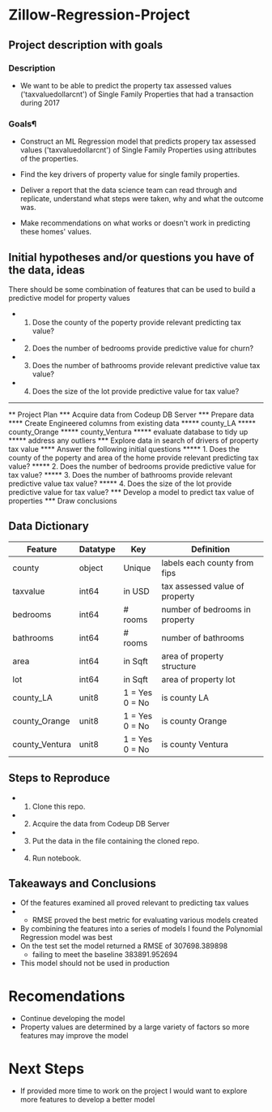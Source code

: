 # Zillow-Regression-Project

## Project description with goals
### Description
* We want to be able to predict the property tax assessed values ('taxvaluedollarcnt') of Single Family Properties that had a transaction during 2017

### Goals¶
* Construct an ML Regression model that predicts propery tax assessed values ('taxvaluedollarcnt') of Single Family Properties using attributes of the properties.

* Find the key drivers of property value for single family properties.
* Deliver a report that the data science team can read through and replicate, understand what steps were taken, why and what the outcome was.
* Make recommendations on what works or doesn't work in predicting these homes' values.

## Initial hypotheses and/or questions you have of the data, ideas
There should be some combination of features that can be used to build a predictive model for property values
* 1. Dose the county of the poperty provide relevant predicting tax value?
* 2. Does the number of bedrooms provide predictive value for churn? 
* 3. Does the number of bathrooms provide relevant predictive value tax value?
* 4. Does the size of the lot provide predictive value for tax value? 
*****************************************
** Project Plan 
*** Acquire data from Codeup DB Server
*** Prepare data
    **** Create Engineered columns from existing data
        ***** county_LA
        ***** county_Orange
        ***** county_Ventura
        ***** evaluate database to tidy up 
        ***** address any outliers
*** Explore data in search of drivers of property tax value
    **** Answer the following initial questions
        ***** 1. Does the county of the poperty and area of the home provide relevant predicting tax value?
        ***** 2. Does the number of bedrooms provide predictive value for tax value?
        ***** 3. Does the number of bathrooms provide relevant predictive value tax value?
        ***** 4. Does the size of the lot provide predictive value for tax value? 
*** Develop a model to predict tax value of properties
*** Draw conclusions

## Data Dictionary
| Feature | Datatype | Key | Definition |
|---|---|---|---|
| county | object | Unique | labels each county from fips |
| taxvalue | int64 | in USD | tax assessed value of property |
| bedrooms | int64 | # rooms | number of bedrooms in property |
| bathrooms | int64 | # rooms | number of bathrooms |
| area | int64 | in Sqft | area of property structure |
| lot | int64 | in Sqft | area of property lot |
| county_LA | unit8 | 1 = Yes  <br>0 = No | is county LA |
| county_Orange | unit8 | 1 = Yes  <br>0 = No | is county Orange |
| county_Ventura | unit8 | 1 = Yes  <br>0 = No | is county Ventura |

## Steps to Reproduce
* 1. Clone this repo.
* 2. Acquire the data from Codeup DB Server
* 3. Put the data in the file containing the cloned repo.
* 4. Run notebook.

## Takeaways and Conclusions
* Of the features examined all proved relevant to predicting tax values
* * RMSE proved the best metric for evaluating various models created 
* By combining the features into a series of models I found the Polynomial Regression model was best
* On the test set the model returned a RMSE of 307698.389898 
    * failing to meet the baseline 383891.952694   
* This model should not be used in production

# Recomendations
* Continue developing the model
* Property values are determined by a large variety of factors so more features may improve the model
# Next Steps
* If provided more time to work on the project I would want to explore more features to develop a better model